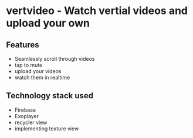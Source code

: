 # vertvideo - Watch vertial videos and upload your own

## Features
* Seamlessly scroll through videos
* tap to mute
* upload your videos
* watch them in realtime

## Technology stack used
* Firebase
* Exoplayer
* recycler view
* implementing texture view
